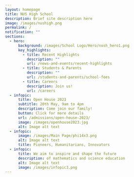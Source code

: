 ```yaml
---
layout: homepage
title: NUS High School
description: Brief site description here
image: /images/nushigh.png
permalink: /
notification: ""
sections:
  - hero:
      background: /images/School Logo/Hero/nush_hero1.png
      key_highlights:
        - title: Recent Highlights
          description: ""
          url: /news-and-events/recent-highlights
        - title: Students & Parents
          description: ""
          url: /students-and-parents/school-fees
        - title: Careers
          description: Join us!
          url: /careers
  - infopic:
      title: Open House 2023
      subtitle: 20th May, 9am to 4pm
      description: Come join our family!
      button: Click for more details
      url: /admissions/open-house-2023/
      image: /images/openhouse2023.jpg
      alt: Image alt text
  - infopic:
      image: /images/Main Page/phi14x3.png
      alt: Image alt text
      title: Pioneers, Humanitarians, Innovators
  - infopic:
      title: We aim to inspire and shape the future
      description: of mathematics and science education
      alt: Image alt text
      image: /images/infopic3.png
---
```

